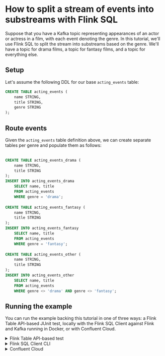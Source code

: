 <!-- title: How to split a stream of events into substreams with Flink SQL -->
<!-- description: In this tutorial, learn how to split a stream of events into substreams with Flink SQL, with step-by-step instructions and supporting code. -->

# How to split a stream of events into substreams with Flink SQL

Suppose that you have a Kafka topic representing appearances of an actor or actress in a film, with each event denoting the genre. In this tutorial, we'll use Flink SQL to split the stream into substreams based on the genre. We'll have a topic for drama films, a topic for fantasy films, and a topic for everything else.

## Setup

Let's assume the following DDL for our base `acting_events` table:

```sql
CREATE TABLE acting_events (
    name STRING,
    title STRING,
    genre STRING
);
```

## Route events

Given the `acting_events` table definition above, we can create separate tables per genre and populate them as follows:

```sql

CREATE TABLE acting_events_drama (
    name STRING,
    title STRING
);
INSERT INTO acting_events_drama
    SELECT name, title
    FROM acting_events
    WHERE genre = 'drama';

CREATE TABLE acting_events_fantasy (
    name STRING,
    title STRING
);
INSERT INTO acting_events_fantasy
    SELECT name, title
    FROM acting_events
    WHERE genre = 'fantasy';

CREATE TABLE acting_events_other (
    name STRING,
    title STRING
);
INSERT INTO acting_events_other
    SELECT name, title
    FROM acting_events
    WHERE genre <> 'drama' AND genre <> 'fantasy';
```

## Running the example

You can run the example backing this tutorial in one of three ways: a Flink Table API-based JUnit test, locally with the Flink SQL Client 
against Flink and Kafka running in Docker, or with Confluent Cloud.

<details>
  <summary>Flink Table API-based test</summary>

  ### Prerequisites

  * Java 17, e.g., follow the OpenJDK installation instructions [here](https://openjdk.org/install/) if you don't have Java. 
  * Docker running via [Docker Desktop](https://docs.docker.com/desktop/) or [Docker Engine](https://docs.docker.com/engine/install/)

  ### Run the test

  Clone the `confluentinc/tutorials` GitHub repository (if you haven't already) and navigate to the `tutorials` directory:

  ```shell
  git clone git@github.com:confluentinc/tutorials.git
  cd tutorials
  ```

  Run the following command to execute [FlinkSqlSplitStreamTest#testSplit](https://github.com/confluentinc/tutorials/blob/master/splitting/flinksql/src/test/java/io/confluent/developer/FlinkSqlSplitStreamTest.java):

  ```plaintext
  ./gradlew clean :splitting:flinksql:test
  ```

  The test starts Kafka and Schema Registry with [Testcontainers](https://testcontainers.com/), runs the Flink SQL commands
  above against a local Flink `StreamExecutionEnvironment`, and ensures that the routed results are what we expect.
</details>

<details>
  <summary>Flink SQL Client CLI</summary>

  ### Prerequisites

  * Docker running via [Docker Desktop](https://docs.docker.com/desktop/) or [Docker Engine](https://docs.docker.com/engine/install/)
  * [Docker Compose](https://docs.docker.com/compose/install/). Ensure that the command `docker compose version` succeeds.

  ### Run the commands

  Clone the `confluentinc/tutorials` GitHub repository (if you haven't already) and navigate to the `tutorials` directory:

  ```shell
  git clone git@github.com:confluentinc/tutorials.git
  cd tutorials
  ```

  Start Flink and Kafka:

  ```shell
  docker compose -f ./docker/docker-compose-flinksql.yml up -d
  ```

  Next, open the Flink SQL Client CLI:

  ```shell
  docker exec -it flink-sql-client sql-client.sh
  ```

  Finally, run following SQL statements to create the `acting_events` table backed by Kafka running in Docker, populate it with
  test data, and then create and populate a table for drama events.

  ```sql
  CREATE TABLE acting_events (
      name STRING,
      title STRING,
      genre STRING
  ) WITH (
      'connector' = 'kafka',
      'topic' = 'acting-events',
      'properties.bootstrap.servers' = 'broker:9092',
      'scan.startup.mode' = 'earliest-offset',
      'key.format' = 'avro-confluent',
      'key.avro-confluent.url' = 'http://schema-registry:8081',
      'key.fields' = 'name;title',
      'value.format' = 'avro-confluent',
      'value.avro-confluent.url' = 'http://schema-registry:8081',
      'value.fields-include' = 'ALL'
  );
  ```

  ```sql
  INSERT INTO acting_events VALUES
      ('Bill Murray', 'Ghostbusters', 'fantasy'),
      ('Christian Bale', 'The Dark Knight', 'crime'),
      ('Diane Keaton', 'The Godfather: Part II', 'crime'),
      ('Jennifer Aniston', 'Office Space', 'comedy'),
      ('Judy Garland', 'The Wizard of Oz', 'fantasy'),
      ('Keanu Reeves', 'The Matrix', 'fantasy'),
      ('Laura Dern', 'Jurassic Park', 'fantasy'),
      ('Matt Damon', 'The Martian', 'drama'),
      ('Meryl Streep', 'The Iron Lady', 'drama'),
      ('Russell Crowe', 'Gladiator', 'drama'),
      ('Will Smith', 'Men in Black', 'comedy');
  ```

  ```sql
  CREATE TABLE acting_events_drama (
      name STRING,
      title STRING
  )
  WITH (
      'connector' = 'kafka',
      'topic' = 'acting-events-drama',
      'properties.bootstrap.servers' = 'broker:9092',
      'scan.startup.mode' = 'earliest-offset',
      'key.format' = 'avro-confluent',
      'key.avro-confluent.url' = 'http://schema-registry:8081',
      'key.fields' = 'name;title',
      'value.format' = 'avro-confluent',
      'value.avro-confluent.url' = 'http://schema-registry:8081',
      'value.fields-include' = 'ALL'
  );
  ```

  ```sql
  INSERT INTO acting_events_drama
      SELECT name, title
      FROM acting_events
      WHERE genre = 'drama';
  ```

  ```sql
  SELECT * FROM acting_events_drama;
  ```

  The query output should look like this:

  ```plaintext
                           name                          title
                     Matt Damon                    The Martian
                   Meryl Streep                  The Iron Lady
                  Russell Crowe                      Gladiator
  ```

  When you are finished, clean up the containers used for this tutorial by running:

  ```shell
  docker compose -f ./docker/docker-compose-flinksql.yml down
  ```

</details>

<details>
  <summary>Confluent Cloud</summary>

  ### Prerequisites

  * A [Confluent Cloud](https://confluent.cloud/signup) account
  * A Flink compute pool created in Confluent Cloud. Follow [this](https://docs.confluent.io/cloud/current/flink/get-started/quick-start-cloud-console.html) quick start to create one.

  ### Run the commands

  In the Confluent Cloud Console, navigate to your environment and then click the `Open SQL Workspace` button for the compute
  pool that you have created.

  Select the default catalog (Confluent Cloud environment) and database (Kafka cluster) to use with the dropdowns at the top right.

  Finally, run following SQL statements to create the `acting_events` table, populate it with test data, create and populate a table for drama acting events, and query this derived table.

  ```sql
  CREATE TABLE acting_events (
      name STRING,
      title STRING,
      genre STRING
  );
  ```

  ```sql
  INSERT INTO acting_events VALUES
      ('Bill Murray', 'Ghostbusters', 'fantasy'),
      ('Christian Bale', 'The Dark Knight', 'crime'),
      ('Diane Keaton', 'The Godfather: Part II', 'crime'),
      ('Jennifer Aniston', 'Office Space', 'comedy'),
      ('Judy Garland', 'The Wizard of Oz', 'fantasy'),
      ('Keanu Reeves', 'The Matrix', 'fantasy'),
      ('Laura Dern', 'Jurassic Park', 'fantasy'),
      ('Matt Damon', 'The Martian', 'drama'),
      ('Meryl Streep', 'The Iron Lady', 'drama'),
      ('Russell Crowe', 'Gladiator', 'drama'),
      ('Will Smith', 'Men in Black', 'comedy');
  ```

  ```sql
  CREATE TABLE acting_events_drama (
      name STRING,
      title STRING
  );
  ```

  ```sql
  INSERT INTO acting_events_drama
      SELECT name, title
      FROM acting_events
      WHERE genre = 'drama';
  ```

  ```sql
  SELECT * FROM acting_events_drama;
  ```

  The query output should look like this:

  ![Query output](https://raw.githubusercontent.com/confluentinc/tutorials/master/splitting/flinksql/img/query-output.png)

</details>
